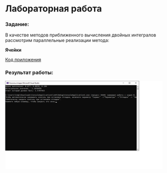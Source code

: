 # Лабораторная работа

### Задание:

В качестве методов приближенного вычисления двойных интегралов рассмотрим параллельные реализации метода:

**Ячейки**

[Код приложения](main.cpp)

### Результат работы:

![Результат работы](result.png)